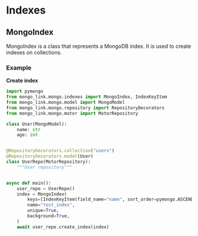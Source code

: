 # Indexes

## MongoIndex

MongoIndex is a class that represents a MongoDB index. It is used to create indexes on collections.

### Example

**Create index**
```python
import pymongo
from mongo_link.mongo.indexes import MongoIndex, IndexKeyItem
from mongo_link.mongo.model import MongoModel
from mongo_link.mongo.repository import RepositoryDecorators
from mongo_link.mongo.motor import MotorRepository

class User(MongoModel):
    name: str
    age: int


@RepositoryDecorators.collection("users")
@RepositoryDecorators.model(User)
class UserRepo(MotorRepository):
    """User repository"""


async def main():
    user_repo = UserRepo()
    index = MongoIndex(
        keys=[IndexKeyItem(field_name="name", sort_order=pymongo.ASCENDING)],
        name="test_index",
        unique=True,
        background=True,
    )
    await user_repo.create_index(index)
```